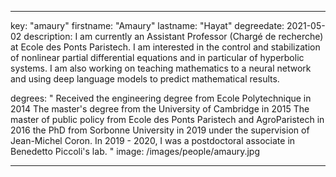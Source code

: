 
---
key: "amaury"
firstname: "Amaury"
lastname: "Hayat"
degreedate: 2021-05-02
description: I am currently an Assistant Professor (Chargé de recherche) at Ecole des Ponts Paristech. I am interested in the control and stabilization of nonlinear partial differential equations and in particular of hyperbolic systems. I am also working on teaching mathematics to a neural network and using deep language models to predict mathematical results.

degrees: "
Received the engineering degree from Ecole Polytechnique in 2014
The master's degree from the University of Cambridge in 2015 
The master of public policy from Ecole des Ponts Paristech and AgroParistech in 2016 
the PhD from Sorbonne University in 2019 under the supervision of Jean-Michel Coron. In 2019 - 2020, I was a postdoctoral associate in Benedetto Piccoli's lab.
"
image: /images/people/amaury.jpg

---

